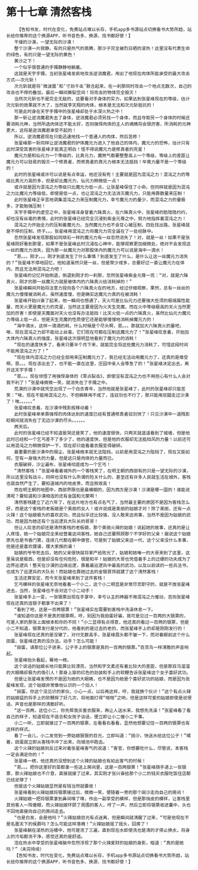 # 第十七章 清然客栈
        【告知书友，时代在变化，免费站点难以长存，手机app多书源站点切换看书大势所趋，站长给你推荐的这个换源APP，听书音色多、换源、找书都好使！】
       干燥的沙漠，一望无际的沙漠！
       整个沙漠一片寂静，有的只是热气的蒸腾，那沙子完全被烈日晒的滚热！这里没有代表生命的绿色，有的只是一望无际的黄色！
       黄沙之下！
       一个似乎很普通的手镯静静地躺着。
       这就是天宇手镯，当初张星峰发疯地攻击逆消魔君，用出了他现在肉体所能承受的最大攻击方式——次元斩！
       次元斩就是将‘微波震’和‘寸劲千击’联合起来，在一刹那同时攻击一个地点无数次，自己的攻击也不停的叠加，最后一瞬间撕裂空间！将攻击的物体完全毁灭！
       当然次元斩也不是完全无敌的，这要看对手身体的实力，如果达到张星峰现在的等级，估计次元斩的效果就不大了，当然就李天翔的肉体，根本是无法和次元斩抵抗的！
       可是此时身在天宇手镯中的张星峰却处于水深火热之中！
       那一斩让逆消魔君失去了身体，逆消魔君必须另找一个身体，而且夺取另一个身体的时候还要消耗元神，当然所选肉体还不能太好，否则强悍肉体的主人的魂魄将会很厉害，所消耗的元神更大，这将是逆消魔君承受不起的！
       所以，逆消魔君现在只能迅速地找一个普通人的肉体，然后苦修！
       张星峰那一斩同样让逆消魔君的护体魔元力进入了他自己的体内，魔元力的恐怖，估计只有此时深受其害的张星峰才能真正明白！怪不得说魔元力是修真者的克星！
       魔元力是和仙元力一个等级的，比真元力，魔煞气都要整整高上一个等级，等级上的差距让魔元力可以轻易的毁灭一个修真者，而修真者的真元力根本无法抵挡！毕竟力量不是一个等级的！
       此时的张星峰或许可以说是有点幸运，他还没有死！主要就是因为混沌之力！混沌之力的等级比真元力高的多，但是却比魔元力，仙元力稍微低一点！
       或许就是因为混沌之力等级只比魔元力低一点，让张星峰保住了小命。但同样就是因为混沌之力比魔元力等级低，即使是低一点，也让混沌之力无法消灭魔元力，只能用靠数量来压制！
       此时张星峰正辛苦地调集混沌之力来压制魔元力，幸亏魔元力的量少，而混沌之力的量极多，才能勉强压制！
       天宇手镯中的虚空之中，张星峰浑身冒着六昧真火，在六昧真火中，张星峰的脸隐隐约约，却也没有丝毫的表情，此时的张星峰已经完全沉浸到紫金元尊之中，努力地指挥着混沌之力！
       混沌之力开始全力的压制着魔元力，当然魔元力也不会甘心被压制，四处找出路，张星峰就是不停的压制，终于。。。张星峰用混沌之力将魔元力完全逼在了一处经脉中。
       忽然张星峰发现那股如同顽石一样的魔元力有一丝忽然消失了！对，就是一丝！如果不是张星峰刚好看到那里，如果不是张星峰此时沉浸在心神中，能够观察更加细微处，绝对不会发现这一丝的魔元力消失，因为那一丝魔元力对那股体内的魔元力可以说是海中一滴水！
       “恩。。。刚才。。。刚才到底发生了什么事情？到底发生了什么，是什么让这一丝魔元力消失的？”张星峰不停地回忆，他知道虽然只是一丝，但是聚少成多，总要好过一直让魔元力在体内，而且无法用混沌之力吧！
       张星峰的记忆开始倒退，倒退到刚才的一刹那，忽然张星峰紫金元尊一亮：“对，就是六昧真火，刚才的那一丝魔元力就是被体内的六昧真火给消耗掉的！”
       张星峰瞬间开始将注意力投向各个六昧真火在的地方，经过仔细观察，果然，总有一丝丝的魔元力慢慢被消耗点，虽然速度慢，但是确实这魔元力真的在被消耗！
       张星峰开始兴奋了起来，他一瞬间也想通了，天火可是比仙元力还要强大些须的极端属性能量，而天火更是魔元力的克星，当然这主要是因为火天生克魔，而在火中等级极高的天火当然更加的厉害！即使是天魔面对天火也没有办法抵挡！比天火低一点的六昧真火，虽然比仙元力魔元力等级上低一点，但是天生克魔的性质使它还是能够慢慢地消耗掉魔元力的！
       “海中滴水，这样一滴滴的耗，什么时候是个尽头啊，恩。。。那就加大六昧真火的量吧，唉，现在混沌之力却不能动上丝毫，它们现在可都在压制这魔元力了！”张星峰叹息着，开始加大体内六昧真火的强度，张星峰这次很明显地看到了魔元力的消耗！
       “现在的速度快多了，看来只要半个月下来，就能完全将这些魔元力消耗了，可惜这段时间不能用混沌之力了！”
       “现在体内混沌之力已经全部用来压制魔元力了，我已经无法动用魔元力了，还真的是难受啊，恩。。。现在该出去了，也不能一直在这里，庄园中亲人会等急了的！”张星峰决定出去，离开这天宇手镯！
       “恩。。。现在领悟了用强悍身体的《零点裂击》，即使没有混沌之力也不用担心有什么人会对我不利了！”张星峰微微一笑，就消失在了手镯之中。
       荒漠的沙漠中就凭空出现了一个白衣青年，当然他就是张星峰了，此时的张星峰却只能苦笑：“唉，现在不能用混沌之力，不但瞬移用不成了，连驭剑也不行了，那只能用双腿走过沙漠了！唉。。。。。。”
       张星峰叹息着，在沙漠中残影般移动着！
       此时张星峰单单靠强悍的肉体达到的速度已经有普通修真者驭剑快了！只见沙漠中一道残影眨眼间就消失在了无边沙漠的尽头。。。。。。
       两天后。
       此时的张星峰已经不知道是哭还是笑了，他的速度很快，只两天就遥遥看到了城墙，但是他此时已经和一个乞丐差不了多少了，他的速度快，但是他的衣服却无法抵挡风的力量！以前还可以用混沌之力稍微保护一下，现在却只能看着衣服变得破碎。
       最重要的是沙漠中的烟尘，张星峰根本就无法阻挡，以前是用混沌之力阻挡了，现在又能如何，空有一身强大的力量，但是这只是肉体的力量而已。
       衣服破碎，沙尘遍布，张星峰彻底成为一个乞丐！
       “清然客栈！”张星峰看着城外的一个客栈笑了，在明王朝的西部有的只是一望无际的沙漠，所以这里没有战斗，同样也没有什么所谓的险关什么的，甚至还有许多人民就生活在城外，客栈也就自然产生了，要知道城内的地皮贵，而且税收高！
       而在明王朝的地图中，西部界限也是最模糊的，因为西方是沙漠！沙漠是哪一国的！谁能说清呢？要知道和沙漠相连的还有金国和元蒙啊！
       清然客栈建立了近六年了，在这片地方也有点名气了，当然最主要的原因不是因为客栈怎么好，而是这个客栈的老板娘是个美丽的女人！或许说成是美丽的姑娘才对！除了美丽，还有一点火辣！这个姑娘极为的喜欢武功，而且似乎还比较强，没人敢来这闹事，当然不是因为姑娘的武功，而是因为她还有个当巡逻兵大队长的哥哥！
       但让人叹息的却还是清然客栈的老板娘，那个美丽火辣的姑娘！说起她的故事，还真的是让人疼惜，她一个姑娘完全来经营着这间客栈，她自己还要照顾那个不学好的父亲！据说这个姑娘原先也是书香门第，连续几代都在朝中做官，可是到了姑娘父亲这一代，这个父亲没什么本事，但是还是喜欢摆谱，摆大家族的谱！
       姑娘的爷爷死去后，她的父亲很快就将家产给败光了，姑娘和她唯一的大哥来到了这里，这里虽说是极西，但是却没有任何危险，很是和平！姑娘的大哥也凭借着手上的过硬的功夫成为了边界巡逻兵！整天在沙漠的边缘巡逻，靠着最巡逻兵中最高的武功，以及以前读的一些兵法书，也成为了巡逻兵的大队长！而姑娘也靠她过去的金银首饰就建了这个清然客栈！
       生活还算安定，而今天张星峰来到了这件客栈！
       乞丐模样的张星峰无奈地看着一个小二，这个小二明显是非常尽忠职守的，就是不放张星峰进去，当然，张星峰也不会对这个小二动手！
       张星峰手上一变，一张银票出现在手掌中，幸亏认主的神器不用混沌之力催动，否则张星峰现在还真的连银子都拿不出来了！
       “看到了吧，这是一百两银票！”张星峰实在需要到客栈中洗澡休息一下。
       “谁知道你这是不是真的银票啊，哼，别因为我田蛋好骗，我可是见过一百两的大银票的，可是人家的那张上面根本和你的不同！”小二显得有点得意，他还真的看过一百两的银票，但是小二不知道，银票发行是分代的，他看到的是过去的老的，而张星峰手上的却是刚刚发行的！
       张星峰现在还真的是没辙了，对付无数高手，张星峰眉头都不皱一下，而对着眼前这个什么田蛋，张星峰还真的没办法。动手？怎么可能！
       “田蛋，请那位公子进来，公子手上的银票是真的一百两的银票。”百灵鸟一样清脆的声音响起。
       张星峰抬头看起，蓦地一楞。
       这个说话的姑娘长地只能算比较漂亮，当然和宇文柔还有着比较大的差距，但是那双乌溜溜的大眼睛却极为的吸引人！那身上穿的红色的劲装和手上的软鞭告诉张星峰这个女子喜好武功。
       但是让张星峰发愣的不是因为她的大眼睛，也不是因为她是个喜好武功的姑娘，而是因为张星峰发现，这个姑娘非常像他认识的一个旧人！
       “田蛋，你这个没见识的家伙，小心一点，以后再这样，哼，我就换个伙计！”这个有点火辣的姑娘猛的将手上的软鞭摔了好几次，将地面打得“啪啪”之响，但是这样可爱的姑娘即使是说恨话，声音也是那样的清脆好听。
       “这一百两，这位小二，你先帮我买套衣服来，再让人送水来，我想先洗澡！”张星峰看了看自己的样子，知道现在不适合和女孩子谈话，便立即让小二催小二干事。
       小二一听，立即就接过了一百两的银票，左看看右看看，显然他想要记住一百两的银票也有这样的样式。
       看了一会儿，小二发觉到一旁姑娘狠狠的目光，立即叫道：“田沙，快送水给这位公子！”喊着，田蛋就立即从客栈中冲了出来，向城池中跑去。
       这个火辣的姑娘则反过来对着张星峰客气的说道：“客官，你想要吃什么，尽管说，本客栈一定会满足你的！”
       张星峰一楞，他还真的没想到这个火辣的姑娘也有如此客气的时候！
       “恩。。。把你这里好的菜都拿一些送上房间里，这是一百两银票！”张星峰随手递上一张银票，那火辣姑娘也不介意，直接就接了过来，其实刚才张兴奋给那个小二的钱买衣服吃饭住店都已经足够了！
       但是这个火辣姑娘显然是有钱当然就要收！
       张星峰看到火辣姑娘将银票接过后，微微一笑，便随着一旁的那个田沙走向自己的房间！
       火辣姑娘一把将银票拿到鼻间嗅了嗅，作出一副享受的模样，但是那俏皮的模样，让客栈里其他客人一阵傻眼，而火辣姑娘环顾了周围的客人，哼了一声，然后立即将银票收进囊中，头也不回地直接向自己的房间走去。
       “也是白发，会是他吗？”火辣姑娘目光有点迷离，但是瞬间就清醒了过来，“可是他现在不是名震天下的侯爵吗？怎么可能这样落魄！”火辣姑娘摇了摇头，回房了！
       张星峰躺在滚热的浴桶中，他可是洗了三遍，直到现在水即使洗也是清的才停止换水，将身上的污垢都洗干净，感觉还真的是舒适。
       泡在热水中享受的张星峰脑中忽然浮现了那个火辣爱财的姑娘的身影，暗道：“真的是她吗？”（未完待续）
       【告知书友，时代在变化，免费站点难以长存，手机app多书源站点切换看书大势所趋，站长给你推荐的这个换源APP，听书音色多、换源、找书都好使！】